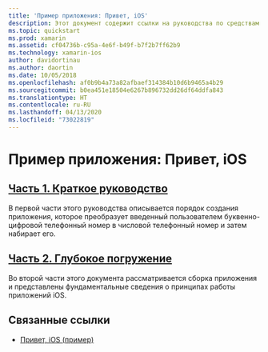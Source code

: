 ```yaml
---
title: 'Пример приложения: Привет, iOS'
description: Этот документ содержит ссылки на руководства по средствам и ключевым концепциям, необходимым для сборки и развертывания приложения Xamarin.iOS.
ms.topic: quickstart
ms.prod: xamarin
ms.assetid: cf04736b-c95a-4e6f-b49f-b7f2b7ff62b9
ms.technology: xamarin-ios
author: davidortinau
ms.author: daortin
ms.date: 10/05/2018
ms.openlocfilehash: af0b9b4a73a82afbaef314384b10d6b9465a4b29
ms.sourcegitcommit: b0ea451e18504e6267b896732dd26df64ddfa843
ms.translationtype: HT
ms.contentlocale: ru-RU
ms.lasthandoff: 04/13/2020
ms.locfileid: "73022819"
---
```

# <a name="sample-app-hello-ios"></a>Пример приложения: Привет, iOS

## <a name="part-1-quickstart"></a>[Часть 1. Краткое руководство](~/ios/get-started/hello-ios/hello-ios-quickstart.md)

В первой части этого руководства описывается порядок создания приложения, которое преобразует введенный пользователем буквенно-цифровой телефонный номер в числовой телефонный номер и затем набирает его.

## <a name="part-2-deep-dive"></a>[Часть 2. Глубокое погружение](~/ios/get-started/hello-ios/hello-ios-deepdive.md)

Во второй части этого документа рассматривается сборка приложения и представлены фундаментальные сведения о принципах работы приложений iOS.

## <a name="related-links"></a>Связанные ссылки

- [Привет, iOS (пример)](https://docs.microsoft.com/samples/xamarin/ios-samples/hello-ios)
